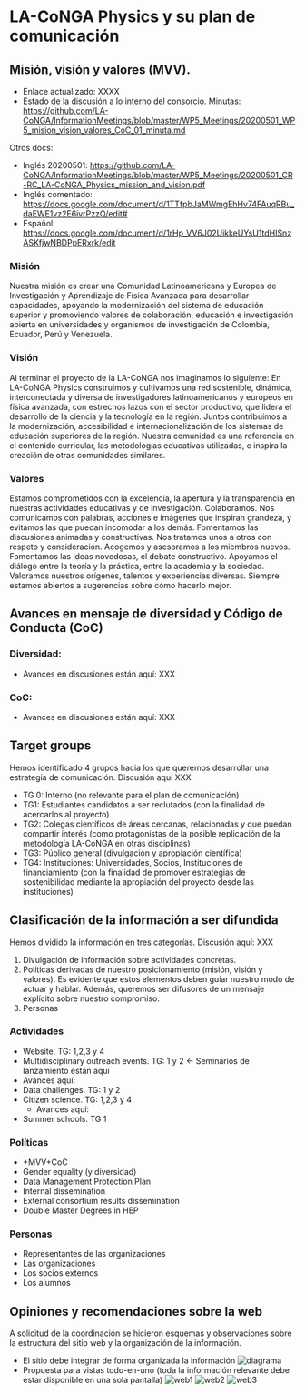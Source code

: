 # LA-CoNGA Physics y su plan de comunicación
## Misión, visión y valores (MVV).
* Enlace actualizado: XXXX
* Estado de la discusión a lo interno del consorcio. Minutas: https://github.com/LA-CoNGA/InformationMeetings/blob/master/WP5_Meetings/20200501_WP5_mision_vision_valores_CoC_01_minuta.md

Otros docs: 
* Inglés 20200501: https://github.com/LA-CoNGA/InformationMeetings/blob/master/WP5_Meetings/20200501_CR-RC_LA-CoNGA_Physics_mission_and_vision.pdf
* Inglés comentado: https://docs.google.com/document/d/1TTfpbJaMWmgEhHv74FAuqRBu_daEWE1vz2E6ivrPzzQ/edit#
* Español: https://docs.google.com/document/d/1rHp_VV6J02UikkeUYsU1tdHISnzASKfjwNBDPpERxrk/edit
### Misión
Nuestra misión es crear una Comunidad Latinoamericana y Europea de Investigación y Aprendizaje de Física Avanzada para desarrollar capacidades, apoyando la modernización del sistema de educación superior y promoviendo valores de colaboración, educación e investigación abierta en universidades y organismos de investigación de Colombia, Ecuador, Perú y Venezuela.
### Visión
Al terminar el proyecto de la LA-CoNGA nos imaginamos lo siguiente:
En LA-CoNGA Physics construimos y cultivamos una red sostenible, dinámica, interconectada y diversa de investigadores latinoamericanos y europeos en física avanzada, con estrechos lazos con el sector productivo, que lidera el desarrollo de la ciencia y la tecnología en la región. Juntos contribuimos a la modernización, accesibilidad e internacionalización de los sistemas de educación superiores de la región. Nuestra comunidad es una referencia en el contenido curricular, las metodologías educativas utilizadas, e inspira la creación de otras comunidades similares.
### Valores
Estamos comprometidos con la excelencia, la apertura y la transparencia en nuestras actividades educativas y de investigación. Colaboramos. Nos comunicamos con palabras, acciones e imágenes que inspiran grandeza, y evitamos las que puedan incomodar a los demás. Fomentamos las discusiones animadas y constructivas. Nos tratamos unos a otros con respeto y consideración.  Acogemos y asesoramos a los miembros nuevos. Fomentamos las ideas novedosas, el debate constructivo. Apoyamos el diálogo entre la teoría y la práctica, entre la academia y la sociedad. Valoramos nuestros orígenes, talentos y experiencias diversas. Siempre estamos abiertos a sugerencias sobre cómo hacerlo mejor.
## Avances en mensaje de diversidad y Código de Conducta (CoC)
### Diversidad:
* Avances en discusiones están aquí: XXX
### CoC:
* Avances en discusiones están aquí: XXX
## Target groups
Hemos identificado 4 grupos hacia los que queremos desarrollar una estrategia de comunicación. Discusión aquí XXX
* TG 0: Interno (no relevante para el plan de comunicación)
* TG1: Estudiantes candidatos a ser reclutados (con la finalidad de acercarlos al proyecto) 
* TG2: Colegas científicos de áreas cercanas, relacionadas y que puedan compartir interés (como protagonistas de la posible replicación de la metodología LA-CoNGA en otras disciplinas)
* TG3: Público general (divulgación y apropiación científica)
* TG4: Instituciones: Universidades, Socios, Instituciones de financiamiento (con la finalidad de promover estrategias de sostenibilidad mediante la apropiación del proyecto desde las instituciones) 
## Clasificación de la información a ser difundida
Hemos dividido la información en tres categorías. Discusión aquí: XXX
1. Divulgación de información sobre actividades concretas.
2. Políticas derivadas de nuestro posicionamiento (misión, visión y valores). Es evidente que estos elementos deben guíar nuestro modo de actuar y hablar. Además, queremos ser difusores de un mensaje explícito sobre nuestro compromiso.
3. Personas
### Actividades
* Website. TG: 1,2,3 y 4
* Multidisciplinary outreach events. TG: 1 y 2  ← Seminarios de lanzamiento están aquí
* Avances aquí:
* Data challenges. TG: 1 y 2
* Citizen science. TG: 1,2,3 y 4
    * Avances aquí:
* Summer schools. TG 1
### Políticas
* +MVV+CoC
* Gender equality (y diversidad) 
* Data Management Protection Plan
* Internal dissemination
* External consortium results dissemination
* Double Master Degrees in HEP
### Personas
* Representantes de las organizaciones
* Las organizaciones
* Los socios externos
* Los alumnos
## Opiniones y recomendaciones sobre la web
A solicitud de la coordinación se hicieron esquemas y observaciones sobre la estructura del sitio web y la organización de la información.
* El sitio debe integrar de forma organizada la información
![diagrama](./IdeasWEB/diagrama_LA-CoNGA.svg "Diagrama general")
* Propuesta para vistas todo-en-uno (toda la información relevante debe estar disponible en una sola pantalla)
![web1](./IdeasWEB/web1_1.jpg "Opción 1")
![web2](./IdeasWEB/web1_2.jpg "Opción 2")
![web3](./IdeasWEB/web1_3.jpg "Opción 3")
